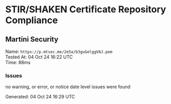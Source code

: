 # STIR/SHAKEN Certificate Repository Compliance

## Martini Security

Name: `https://p.mtsec.me/2e5a/b3guGelggVAJ.pem`\
Tested At: 04 Oct 24 16:22 UTC\
Time: 88ms

### Issues

no warning, or error, or notice date level issues were found

Generated: 04 Oct 24 16:29 UTC